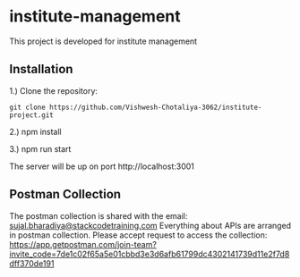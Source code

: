 # institute-management

This project is developed for institute management

## Installation

1.) Clone the repository: 
    
    git clone https://github.com/Vishwesh-Chotaliya-3062/institute-project.git

2.) npm install

3.) npm run start

The server will be up on port http://localhost:3001

## Postman Collection

The postman collection is shared with the email: sujal.bharadiya@stackcodetraining.com
Everything about APIs are arranged in postman collection.
Please accept request to access the collection:
https://app.getpostman.com/join-team?invite_code=7de1c02f65a5e01cbbd3e3d6afb61799dc4302141739d11e2f7d8dff370de191
